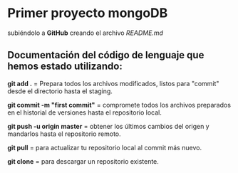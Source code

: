 # Primer proyecto mongoDB
subiéndolo a **GitHub**
creando el archivo *README.md*
## Documentación del código de lenguaje que hemos estado utilizando:
**git add .** = Prepara todos los archivos modificados, listos para "commit" desde el directorio hasta el staging.

**git commit -m "first commit"** = compromete todos los archivos preparados en el historial de versiones hasta el repositorio local.

**git push -u origin master** = obtener los últimos cambios del origen y mandarlos hasta el repositorio remoto.

**git pull** = para actualizar tu repositorio local al commit más nuevo.

**git clone** = para descargar un repositorio existente.